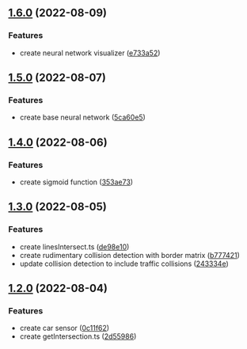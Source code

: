 ## [1.6.0](https://github.com/kito0/self-driving-car/compare/v1.5.0...v1.6.0) (2022-08-09)


### Features

* create neural network visualizer ([e733a52](https://github.com/kito0/self-driving-car/commit/e733a5273c5f5a59e1a1469a7ed20a02dd419f1e))

## [1.5.0](https://github.com/kito0/self-driving-car/compare/v1.4.0...v1.5.0) (2022-08-07)


### Features

* create base neural network ([5ca60e5](https://github.com/kito0/self-driving-car/commit/5ca60e5145aaf26c2c4a458edefce4f345a24117))

## [1.4.0](https://github.com/kito0/self-driving-car/compare/v1.3.0...v1.4.0) (2022-08-06)


### Features

* create sigmoid function ([353ae73](https://github.com/kito0/self-driving-car/commit/353ae7344e2d2e66887a1561b7717c9e9d56ea75))

## [1.3.0](https://github.com/kito0/self-driving-car/compare/v1.2.0...v1.3.0) (2022-08-05)


### Features

* create linesIntersect.ts ([de98e10](https://github.com/kito0/self-driving-car/commit/de98e10c0fafc50793c73eef91eb1344a25ae89e))
* create rudimentary collision detection with border matrix ([b777421](https://github.com/kito0/self-driving-car/commit/b77742158c1c26a29f305823ead7dca8163b03eb))
* update collision detection to include traffic collisions ([243334e](https://github.com/kito0/self-driving-car/commit/243334e48510c8e2fca533e509101b9e27dd6418))

## [1.2.0](https://github.com/kito0/self-driving-car/compare/v1.1.0...v1.2.0) (2022-08-04)


### Features

* create car sensor ([0c11f62](https://github.com/kito0/self-driving-car/commit/0c11f626bdea9bbab2df23a9526693ae80f9c650))
* create getIntersection.ts ([2d55986](https://github.com/kito0/self-driving-car/commit/2d559867369beb71d5c12b84841efb3bdff08248))
